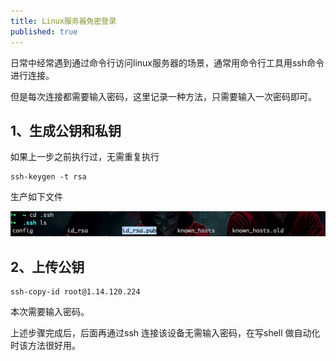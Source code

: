```yaml
---
title: Linux服务器免密登录
published: true
---
```


日常中经常遇到通过命令行访问linux服务器的场景，通常用命令行工具用ssh命令进行连接。

但是每次连接都需要输入密码，这里记录一种方法，只需要输入一次密码即可。



## 1、生成公钥和私钥

如果上一步之前执行过，无需重复执行

```
ssh-keygen -t rsa
```

生产如下文件

![image-20240704125356890](./assets/image-20240704125356890.png)

## 2、上传公钥

```
ssh-copy-id root@1.14.120.224
```

本次需要输入密码。



上述步骤完成后，后面再通过ssh 连接该设备无需输入密码，在写shell 做自动化时该方法很好用。